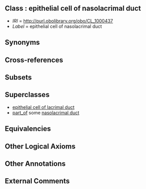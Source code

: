 
## Class : epithelial cell of nasolacrimal duct

 * *IRI* = http://purl.obolibrary.org/obo/CL_1000437
 * *Label* = epithelial cell of nasolacrimal duct

## Synonyms


## Cross-references


## Subsets


## Superclasses

 * [epithelial cell of lacrimal duct](../../CL/35/CL_1000435.md)
 * [part_of](../../BFO/50/BFO_0000050.md) some [nasolacrimal duct](../../UBERON/92/UBERON_0002392.md)

## Equivalencies


## Other Logical Axioms


## Other Annotations


## External Comments

